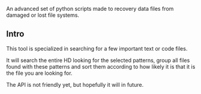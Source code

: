 An advanced set of python scripts made to recovery data files from damaged or lost file systems.

## Intro

This tool is specialized in searching for a few important text or code files.

It will search the entire HD looking for the selected patterns,
group all files found with these patterns and sort them according to how likely
it is that it is the file you are looking for.

The API is not friendly yet, but hopefully it will in future.
